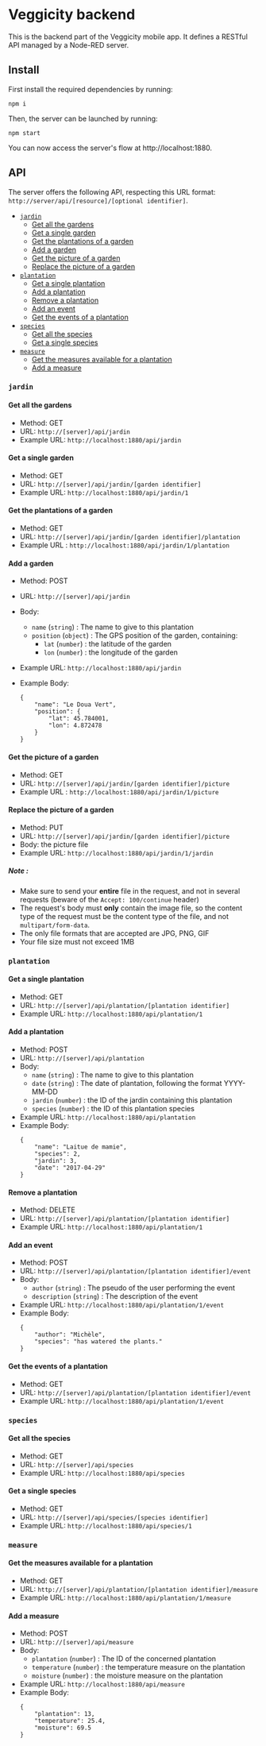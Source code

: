 # Veggicity backend

This is the backend part of the Veggicity mobile app. It defines a RESTful API managed by a Node-RED server.

## Install

First install the required dependencies by running:

    npm i

Then, the server can be launched by running:

    npm start

You can now access the server's flow at http://localhost:1880.

## API

The server offers the following API, respecting this URL format: `http://server/api/[resource]/[optional identifier]`.

- [`jardin`](#jardin)
    * [Get all the gardens](#get-all-the-gardens)
    * [Get a single garden](#get-a-single-garden)
    * [Get the plantations of a garden](#get-the-plantations-of-a-garden)
    * [Add a garden](#add-a-garden)
    * [Get the picture of a garden](#get-the-picture-of-a-garden)
    * [Replace the picture of a garden](#replace-the-picture-of-a-garden)
- [`plantation`](#plantation)
    * [Get a single plantation](#get-a-single-plantation)
    * [Add a plantation](#add-a-plantation)
    * [Remove a plantation](#remove-a-plantation)
    * [Add an event](#add-an-event)
    * [Get the events of a plantation](#get-the-events-of-a-plantation)
- [`species`](#species)
    * [Get all the species](#get-all-the-species)
    * [Get a single species](#get-a-single-species)
- [`measure`](#measure)
    * [Get the measures available for a plantation](#get-the-measures-available-for-a-plantation)
    * [Add a measure](#add-a-measure)

### `jardin`

#### Get all the gardens

- Method: GET
- URL: `http://[server]/api/jardin`
- Example URL: `http://localhost:1880/api/jardin`

#### Get a single garden

- Method: GET
- URL: `http://[server]/api/jardin/[garden identifier]`
- Example URL: `http://localhost:1880/api/jardin/1`

#### Get the plantations of a garden

- Method: GET
- URL: `http://[server]/api/jardin/[garden identifier]/plantation`
- Example URL : `http://localhost:1880/api/jardin/1/plantation`

#### Add a garden

- Method: POST
- URL: `http://[server]/api/jardin`
- Body:
    - `name` (`string`) : The name to give to this plantation
    - `position` (`object`) : The GPS position of the garden, containing:
        - `lat` (`number`) : the latitude of the garden
        - `lon` (`number`) : the longitude of the garden
        
- Example URL: `http://localhost:1880/api/jardin`
- Example Body:
    ```
    {
        "name": "Le Doua Vert",
        "position": {
            "lat": 45.784001,
            "lon": 4.872478
        }
    }
    ```

#### Get the picture of a garden

- Method: GET
- URL: `http://[server]/api/jardin/[garden identifier]/picture`
- Example URL : `http://localhost:1880/api/jardin/1/picture`

#### Replace the picture of a garden

- Method: PUT
- URL: `http://[server]/api/jardin/[garden identifier]/picture`
- Body: the picture file
- Example URL: `http://localhost:1880/api/jardin/1/jardin`

##### Note :
- Make sure to send your **entire** file in the request, and not in several requests (beware of the `Accept: 100/continue` header)
- The request's body must **only** contain the image file, so the content type of the request must be the content type of the file, and not `multipart/form-data`.
- The only file formats that are accepted are JPG, PNG, GIF
- Your file size must not exceed 1MB

### `plantation`

#### Get a single plantation

- Method: GET
- URL: `http://[server]/api/plantation/[plantation identifier]`
- Example URL: `http://localhost:1880/api/plantation/1`

#### Add a plantation

- Method: POST
- URL: `http://[server]/api/plantation`
- Body:
    - `name` (`string`) : The name to give to this plantation
    - `date` (`string`) : The date of plantation, following the format YYYY-MM-DD
    - `jardin` (`number`) : the ID of the jardin containing this plantation
    - `species` (`number`) : the ID of this plantation species
- Example URL: `http://localhost:1880/api/plantation`
- Example Body:
    ```
    {
        "name": "Laitue de mamie",
        "species": 2,
        "jardin": 3,
        "date": "2017-04-29"
    }
    ```

#### Remove a plantation

- Method: DELETE
- URL: `http://[server]/api/plantation/[plantation identifier]`
- Example URL: `http://localhost:1880/api/plantation/1`

#### Add an event

- Method: POST
- URL: `http://[server]/api/plantation/[plantation identifier]/event`
- Body:
    - `author` (`string`) : The pseudo of the user performing the event
    - `description` (`string`) : The description of the event
- Example URL: `http://localhost:1880/api/plantation/1/event`
- Example Body:
    ```
    {
        "author": "Michèle",
        "species": "has watered the plants."
    }
    ```

#### Get the events of a plantation

- Method: GET
- URL: `http://[server]/api/plantation/[plantation identifier]/event`
- Example URL: `http://localhost:1880/api/plantation/1/event`

### `species`

#### Get all the species

- Method: GET
- URL: `http://[server]/api/species`
- Example URL: `http://localhost:1880/api/species`

#### Get a single species

- Method: GET
- URL: `http://[server]/api/species/[species identifier]`
- Example URL: `http://localhost:1880/api/species/1`

### `measure`

#### Get the measures available for a plantation

- Method: GET
- URL: `http://[server]/api/plantation/[plantation identifier]/measure`
- Example URL: `http://localhost:1880/api/plantation/1/measure`

#### Add a measure

- Method: POST
- URL: `http://[server]/api/measure`
- Body:
    - `plantation` (`number`) : The ID of the concerned plantation
    - `temperature` (`number`) : the temperature measure on the plantation
    - `moisture` (`number`) : the moisture measure on the plantation
- Example URL: `http://localhost:1880/api/measure`
- Example Body:
    ```
    {
        "plantation": 13,
        "temperature": 25.4,
        "moisture": 69.5
    }
    ```
